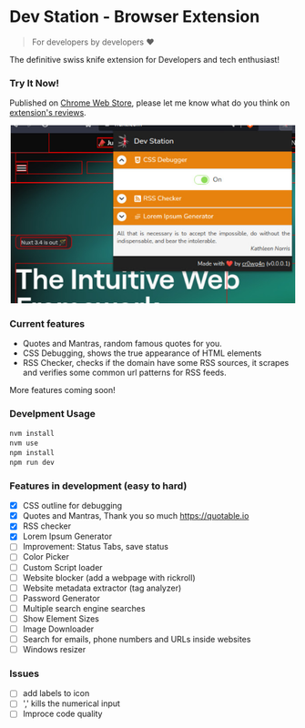 # Dev Station - Browser Extension

> For developers by developers ❤️

The definitive swiss knife extension for Developers and tech enthusiast!
### Try It Now!

Published on [Chrome Web Store](https://chrome.google.com/webstore/detail/dev-station/dkdmpjoenjmbfmkiolekeclfmgcjalbg), please let me know what do you think on [extension's reviews](https://chrome.google.com/webstore/detail/dev-station/dkdmpjoenjmbfmkiolekeclfmgcjalbg/reviews).

<p align="center">
    <img src="https://github.com/cr0wg4n/dev-station-extension/blob/main/docs/images/main_screen.jpg?raw=true" width="500">
</p>

### Current features
* Quotes and Mantras, random famous quotes for you.
* CSS Debugging, shows the true appearance of HTML elements
* RSS Checker, checks if the domain have some RSS sources, it scrapes and verifies some common url patterns for RSS feeds.

More features coming soon!

### Develpment Usage
```sh
nvm install
nvm use
npm install
npm run dev
```

### Features in development (easy to hard)
- [x] CSS outline for debugging
- [x] Quotes and Mantras, Thank you so much https://quotable.io
- [x] RSS checker
- [x] Lorem Ipsum Generator
- [ ] Improvement: Status Tabs, save status
- [ ] Color Picker
- [ ] Custom Script loader
- [ ] Website blocker (add a webpage with rickroll)
- [ ] Website metadata extractor (tag analyzer)
- [ ] Password Generator
- [ ] Multiple search engine searches
- [ ] Show Element Sizes
- [ ] Image Downloader
- [ ] Search for emails, phone numbers and URLs inside websites
- [ ] Windows resizer
<!-- - [ ] Code Highlighting screenshot generator -->

### Issues
- [ ] add labels to icon
- [ ] ',' kills the numerical input
- [ ] Improce code quality

